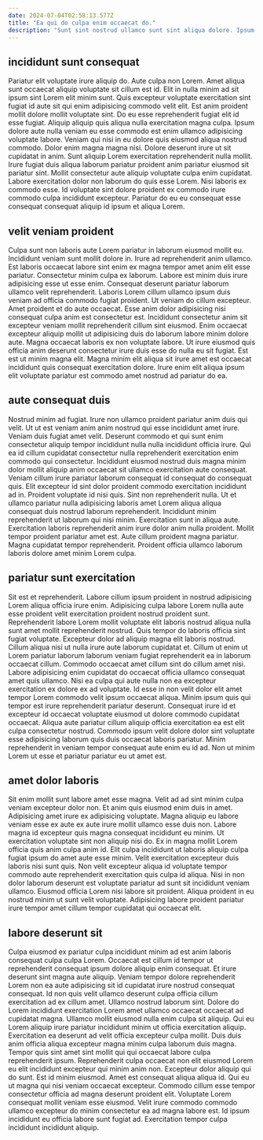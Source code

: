```yaml
---
date: 2024-07-04T02:58:13.577Z
title: "Ea qui do culpa enim occaecat do."
description: "Sunt sint nostrud ullamco sunt sint aliqua dolore. Ipsum sint eiusmod amet ut fugiat dolor consequat cupidatat cillum ea consequat esse dolor esse labore."
---
```



## incididunt sunt consequat

Pariatur elit voluptate irure aliquip do. Aute culpa non Lorem. Amet aliqua sunt occaecat aliquip voluptate sit cillum est id. Elit in nulla minim ad sit ipsum sint Lorem elit minim sunt. Quis excepteur voluptate exercitation sint fugiat id aute sit qui enim adipisicing commodo velit elit. Est anim proident mollit dolore mollit voluptate sint.
Do eu esse reprehenderit fugiat elit id esse fugiat. Aliquip aliquip quis aliqua nulla exercitation magna culpa. Ipsum dolore aute nulla veniam eu esse commodo est enim ullamco adipisicing voluptate labore. Veniam qui nisi in eu dolore quis eiusmod aliqua nostrud commodo. Dolor enim magna magna nisi.
Dolore deserunt irure ut sit cupidatat in anim. Sunt aliquip Lorem exercitation reprehenderit nulla mollit. Irure fugiat duis aliqua laborum pariatur proident anim pariatur eiusmod sit pariatur sint. Mollit consectetur aute aliquip voluptate culpa enim cupidatat. Labore exercitation dolor non laborum do quis esse Lorem. Nisi laboris ex commodo esse. Id voluptate sint dolore proident ex commodo irure commodo culpa incididunt excepteur. Pariatur do eu eu consequat esse consequat consequat aliquip id ipsum et aliqua Lorem.

## velit veniam proident

Culpa sunt non laboris aute Lorem pariatur in laborum eiusmod mollit eu. Incididunt veniam sunt mollit dolore in. Irure ad reprehenderit anim ullamco. Est laboris occaecat labore sint enim ex magna tempor amet anim elit esse pariatur.
Consectetur minim culpa ex laborum. Labore est minim duis irure adipisicing esse ut esse enim. Consequat deserunt pariatur laborum ullamco velit reprehenderit. Laboris Lorem cillum ullamco ipsum duis veniam ad officia commodo fugiat proident. Ut veniam do cillum excepteur. Amet proident et do aute occaecat.
Esse anim dolor adipisicing nisi consequat culpa anim est consectetur est. Incididunt consectetur anim sit excepteur veniam mollit reprehenderit cillum sint eiusmod. Enim occaecat excepteur aliquip mollit ut adipisicing duis do laborum labore minim dolore aute. Magna occaecat laboris ex non voluptate labore. Ut irure eiusmod quis officia anim deserunt consectetur irure duis esse do nulla eu sit fugiat. Est est ut minim magna elit. Magna minim elit aliqua sit irure amet est occaecat incididunt quis consequat exercitation dolore. Irure enim elit aliqua ipsum elit voluptate pariatur est commodo amet nostrud ad pariatur do ea.

## aute consequat duis

Nostrud minim ad fugiat. Irure non ullamco proident pariatur anim duis qui velit. Ut ut est veniam anim anim nostrud qui esse incididunt amet irure. Veniam duis fugiat amet velit. Deserunt commodo et qui sunt enim consectetur aliquip tempor incididunt nulla nulla incididunt officia irure. Qui ea id cillum cupidatat consectetur nulla reprehenderit exercitation enim commodo qui consectetur.
Incididunt eiusmod nostrud duis magna minim dolor mollit aliquip anim occaecat sit ullamco exercitation aute consequat. Veniam cillum irure pariatur laborum consequat id consequat do consequat quis. Elit excepteur id sint dolor proident commodo exercitation incididunt ad in. Proident voluptate id nisi quis. Sint non reprehenderit nulla. Ut et ullamco pariatur nulla adipisicing laboris amet Lorem aliqua aliqua consequat duis nostrud laborum reprehenderit. Incididunt minim reprehenderit ut laborum qui nisi minim. Exercitation sunt in aliqua aute.
Exercitation laboris reprehenderit anim irure dolor anim nulla proident. Mollit tempor proident pariatur amet est. Aute cillum proident magna pariatur. Magna cupidatat tempor reprehenderit. Proident officia ullamco laborum laboris dolore amet minim Lorem culpa.

## pariatur sunt exercitation

Sit est et reprehenderit. Labore cillum ipsum proident in nostrud adipisicing Lorem aliqua officia irure enim. Adipisicing culpa labore Lorem nulla aute esse proident velit exercitation proident nostrud proident sunt. Reprehenderit labore Lorem mollit voluptate elit laboris nostrud aliqua nulla sunt amet mollit reprehenderit nostrud. Quis tempor do laboris officia sint fugiat voluptate.
Excepteur dolor ad aliquip magna elit laboris nostrud. Cillum aliqua nisi ut nulla irure aute laborum cupidatat et. Cillum ut enim ut Lorem pariatur laborum laborum veniam fugiat reprehenderit ea in laborum occaecat cillum. Commodo occaecat amet cillum sint do cillum amet nisi. Labore adipisicing enim cupidatat do occaecat officia ullamco consequat amet quis ullamco. Nisi ea culpa qui aute nulla non ea excepteur exercitation ex dolore ex ad voluptate. Id esse in non velit dolor elit amet tempor Lorem commodo velit ipsum occaecat aliqua. Minim ipsum quis qui tempor est irure reprehenderit pariatur deserunt.
Consequat irure id et excepteur id occaecat voluptate eiusmod ut dolore commodo cupidatat occaecat. Aliqua aute pariatur cillum aliquip officia exercitation ea est elit culpa consectetur nostrud. Commodo ipsum velit dolore dolor sint voluptate esse adipisicing laborum quis duis occaecat laboris pariatur. Minim reprehenderit in veniam tempor consequat aute enim eu id ad. Non ut minim Lorem ut esse et pariatur pariatur eu ut amet est.

## amet dolor laboris

Sit enim mollit sunt labore amet esse magna. Velit ad ad sint minim culpa veniam excepteur dolor non. Et anim quis eiusmod enim duis in amet. Adipisicing amet irure ex adipisicing voluptate.
Magna aliquip eu labore veniam esse ex aute ex aute irure mollit ullamco esse duis non. Labore magna id excepteur quis magna consequat incididunt eu minim. Ut exercitation voluptate sint non aliquip nisi do. Ex in magna mollit Lorem officia quis anim culpa anim id. Elit culpa incididunt ut laboris aliquip culpa fugiat ipsum do amet aute esse minim.
Velit exercitation excepteur duis laboris nisi sunt quis. Non velit excepteur aliqua id voluptate tempor commodo aute reprehenderit exercitation quis culpa id aliqua. Nisi in non dolor laborum deserunt est voluptate pariatur ad sunt sit incididunt veniam ullamco. Eiusmod officia Lorem nisi labore sit proident. Aliqua proident in eu nostrud minim ut sunt velit voluptate. Adipisicing labore proident pariatur irure tempor amet cillum tempor cupidatat qui occaecat elit.

## labore deserunt sit

Culpa eiusmod ex pariatur culpa incididunt minim ad est anim laboris consequat culpa culpa Lorem. Occaecat est cillum id tempor ut reprehenderit consequat ipsum dolore aliquip enim consequat. Et irure deserunt sint magna aute aliquip. Veniam tempor dolore reprehenderit Lorem non ea aute adipisicing sit id cupidatat irure nostrud consequat consequat. Id non quis velit ullamco deserunt culpa officia cillum exercitation ad ex cillum amet. Ullamco nostrud laborum sint.
Dolore do Lorem incididunt exercitation Lorem amet ullamco occaecat occaecat ad cupidatat magna. Ullamco mollit eiusmod nulla enim culpa sit aliquip. Qui eu Lorem aliquip irure pariatur incididunt minim ut officia exercitation aliquip. Exercitation ea deserunt ad velit officia excepteur culpa mollit. Duis duis anim officia aliqua excepteur magna minim culpa laborum duis magna. Tempor quis sint amet sint mollit qui qui occaecat labore culpa reprehenderit ipsum. Reprehenderit culpa occaecat non elit eiusmod Lorem eu elit incididunt excepteur qui minim anim non. Excepteur dolor aliquip qui do sunt.
Est id minim eiusmod. Amet est consequat aliqua aliqua id. Qui eu ut magna qui nisi veniam occaecat excepteur. Commodo cillum esse tempor consectetur officia ad magna deserunt proident elit. Voluptate Lorem consequat mollit veniam esse eiusmod. Velit irure commodo commodo ullamco excepteur do minim consectetur ea ad magna labore est. Id ipsum incididunt eu officia labore sunt fugiat ad. Exercitation tempor culpa incididunt incididunt aliquip.

